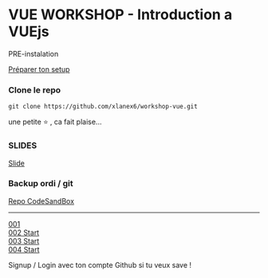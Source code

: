 # VUE WORKSHOP - Introduction a VUEjs

PRE-instalation

[Préparer ton setup](https://github.com/xlanex6/workshop-vue/tree/502be52d0bce6b7efdb3fde2fbf3fa4166ab846b/000-Pr%C3%A9-requis-INSTALATION)

### Clone le repo 
```
git clone https://github.com/xlanex6/workshop-vue.git
```
une petite ⭐ , ca fait plaise... 

### SLIDES 

[Slide](https://slides.com/alexduval/vue-intro-workshop)

### Backup ordi / git 

[Repo CodeSandBox](https://codesandbox.io/dashboard/sandboxes/WorkShop)  

--- 

[001](https://codesandbox.io/s/zen-bird-thl3b?file=/index.html)  
[002 Start](https://codesandbox.io/s/vue-intro-002-start-xiglc)  
[003 Start](https://codesandbox.io/s/003-cli-zeiy0)  
[004 Start](https://codesandbox.io/s/rough-microservice-kni4e)  

Signup / Login avec ton compte Github si tu veux save !
